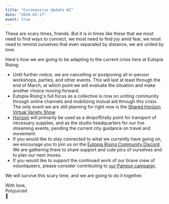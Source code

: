 ```yaml
---
title: "Coronavirus Update #2"
date: "2020-03-17"
event: true
---
```


These are scary times, friends. But it is in times like these that we most need to find ways to connect, we most need to find joy amid fear, we most need to remind ourselves that even separated by distance, we are united by love.

Here's how we are going to be adapting to the current crisis here at Eutopia Rising:

- Until further notice, we are cancelling or postponing all in-person workshops, parties, and other events. This will last at least through the end of March, at which point we will evaluate the situation and make another choice moving forward.
- Eutopia Rising's full focus as a collective is now on uniting community through online channels and mobilizing mutual aid through this crisis. The only event we are still planning for right now is the [Shared Horizon Virtual Variety Show](https://eutopia-rising.org/blog/2020/03/17/shared-horizon/).
- [Horizon](https://eutopia-rising.org/horizon/) will primarily be used as a dropoff/rally point for transport of necessary supplies, and as the studio headquarters for our live streaming events, pending the current city guidance on travel and movement.
- If you would like to stay connected to what we currently have going on, we encourage you to join us on the [Eutopia Rising Community Discord](https://discord.gg/RQTPASz). We are gathering there to share support and cute pics of ourselves and to plan our next moves.
- If you would like to support the continued work of our brave crew of voluntqueers, please consider contributing to [our Patreon campaign](https://www.patreon.com/eutopia_rising).

We will survive this scary time, and we are going to do it together.

With love,  
Polyjuiced  
💖
